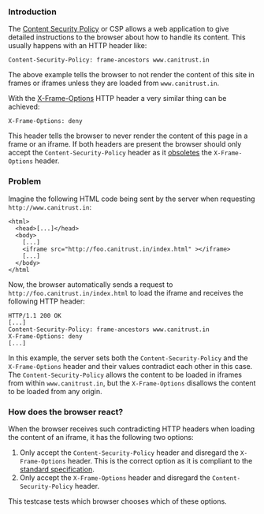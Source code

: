 ### Introduction
The [Content Security Policy](https://developer.mozilla.org/en-US/docs/Web/HTTP/CSP) or CSP allows a web application to give detailed instructions to the browser about how to handle its content. This usually happens with an HTTP header like:
``` 
Content-Security-Policy: frame-ancestors www.canitrust.in
```
The above example tells the browser to not render the content of this site in frames or iframes unless they are loaded from ``www.canitrust.in``.

With the [X-Frame-Options](https://developer.mozilla.org/en-US/docs/Web/HTTP/Headers/X-Frame-Options) HTTP header a very similar thing can be achieved:
```
X-Frame-Options: deny
```
This header tells the browser to never render the content of this page in a frame or an iframe. If both headers are present the browser should only accept the ``Content-Security-Policy`` header as it [obsoletes](https://www.w3.org/TR/CSP2/#frame-ancestors-and-frame-options) the ``X-Frame-Options`` header.

### Problem
Imagine the following HTML code being sent by the server when requesting ``http://www.canitrust.in``:
```
<html>
  <head>[...]</head>
  <body>
    [...]
    <iframe src="http://foo.canitrust.in/index.html" ></iframe>
    [...]
  </body>
</html
```
Now, the browser automatically sends a request to ``http://foo.canitrust.in/index.html`` to load the iframe and receives the following HTTP header:
```
HTTP/1.1 200 OK
[...]
Content-Security-Policy: frame-ancestors www.canitrust.in
X-Frame-Options: deny
[...]
```
In this example, the server sets both the ``Content-Security-Policy`` and the ``X-Frame-Options`` header and their values contradict each other in this case. The ``Content-Security-Policy`` allows the content to be loaded in iframes from within ``www.canitrust.in``, but the ``X-Frame-Options`` disallows the content to be loaded from any origin.

### How does the browser react?
When the browser receives such contradicting HTTP headers when loading the content of an iframe, it has the following two options:

1. Only accept the ``Content-Security-Policy`` header and disregard the ``X-Frame-Options`` header. This is the correct option as it is compliant to the [standard specification](https://www.w3.org/TR/CSP2/#frame-ancestors-and-frame-options).
2. Only accept the ``X-Frame-Options`` header and disregard the ``Content-Security-Policy`` header.

This testcase tests which browser chooses which of these options.